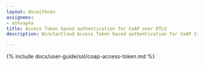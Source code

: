 ```yaml
---
layout: docwithnav
assignees:
- ashvayka
title: Access Token based authentication for CoAP over DTLS
description: WinstarCloud Access Token based authentication for CoAP transport.

---
```


{% include docs/user-guide/ssl/coap-access-token.md %}
